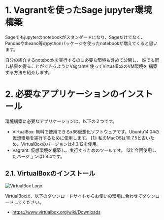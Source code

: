 # 1. Vagrantを使ったSage jupyter環境構築

Sageでもjupyterのnotebookがスタンダードになり、Sageだけでなく、
Pandasやtheano等のpythonパッケージを使ったnotebookが増えてくると思います。

自分の紹介するnotebookを実行するのに必要な環境も含めて公開し、
誰でも同じ結果を得ることができるようにVagrantを使ってVirtualBoxのVM環境を
構築する方法を紹介します。

# 2. 必要なアプリケーションのインストール

環境構築に必要なアプリケーションは、以下の２つです。
- VirtualBox: 無料で使用できるx86仮想化ソフトウェアです。Ubuntu14.04の仮想環境を実行するために使用します。
[1]: 私のMacOSは10.7.5と古いため、VirtualBoxのバージョンは4.3.12を使用。
- Vagrant: 仮想環境を構築し、実行するためのツールです。
[2]: 今回使用したバージョンは1.8.4です。

## 2.1. VirtualBoxのインストール
![VirtualBox Logo](https://www.virtualbox.org/graphics/vbox_logo2_gradient.png "VirtualBox Logo")

VirtualBoxは、以下のダウンロードサイトからお使いの環境に合わせてダウンロードしてください。
- https://www.virtualbox.org/wiki/Downloads

